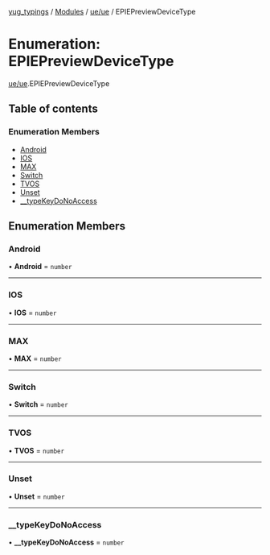 [yug_typings](../README.md) / [Modules](../modules.md) / [ue/ue](../modules/ue_ue.md) / EPIEPreviewDeviceType

# Enumeration: EPIEPreviewDeviceType

[ue/ue](../modules/ue_ue.md).EPIEPreviewDeviceType

## Table of contents

### Enumeration Members

- [Android](ue_ue.EPIEPreviewDeviceType.md#android)
- [IOS](ue_ue.EPIEPreviewDeviceType.md#ios)
- [MAX](ue_ue.EPIEPreviewDeviceType.md#max)
- [Switch](ue_ue.EPIEPreviewDeviceType.md#switch)
- [TVOS](ue_ue.EPIEPreviewDeviceType.md#tvos)
- [Unset](ue_ue.EPIEPreviewDeviceType.md#unset)
- [\_\_typeKeyDoNoAccess](ue_ue.EPIEPreviewDeviceType.md#__typekeydonoaccess)

## Enumeration Members

### Android

• **Android** = `number`

___

### IOS

• **IOS** = `number`

___

### MAX

• **MAX** = `number`

___

### Switch

• **Switch** = `number`

___

### TVOS

• **TVOS** = `number`

___

### Unset

• **Unset** = `number`

___

### \_\_typeKeyDoNoAccess

• **\_\_typeKeyDoNoAccess** = `number`
